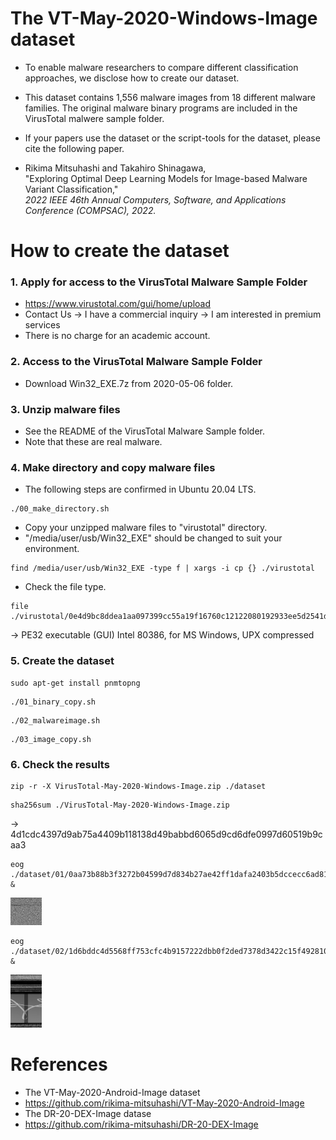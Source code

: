# The VT-May-2020-Windows-Image dataset

* To enable malware researchers to compare different classification approaches, we disclose how to create our dataset.

* This dataset contains 1,556 malware images from 18 different malware families. The original malware binary programs are included in the VirusTotal malwere sample folder.

* If your papers use the dataset or the script-tools for the dataset, please cite the following paper.

* Rikima Mitsuhashi and Takahiro Shinagawa, <br>
"Exploring Optimal Deep Learning Models for Image-based Malware Variant Classification,"<br>
*2022 IEEE 46th Annual Computers, Software, and Applications Conference (COMPSAC), 2022.*

# How to create the dataset
### 1. Apply for access to the VirusTotal Malware Sample Folder

* https://www.virustotal.com/gui/home/upload
* Contact Us -> I have a commercial inquiry -> I am interested in premium services
* There is no charge for an academic account.

### 2. Access to the VirusTotal Malware Sample Folder 

* Download Win32_EXE.7z from 2020-05-06 folder.

### 3. Unzip malware files
* See the README of the VirusTotal Malware Sample folder.
* Note that these are real malware.

### 4. Make directory and copy malware files
* The following steps are confirmed in Ubuntu 20.04 LTS.
```
./00_make_directory.sh
```
* Copy your unzipped malware files to "virustotal" directory.
* "/media/user/usb/Win32_EXE" should be changed to suit your environment.
```
find /media/user/usb/Win32_EXE -type f | xargs -i cp {} ./virustotal
```
* Check the file type. 
```
file ./virustotal/0e4d9bc8ddea1aa097399cc55a19f16760c12122080192933ee5d2541dd02862
```
-> PE32 executable (GUI) Intel 80386, for MS Windows, UPX compressed

### 5. Create the dataset
```
sudo apt-get install pnmtopng
```
```
./01_binary_copy.sh
```
```
./02_malwareimage.sh
```
```
./03_image_copy.sh
```


### 6. Check the results
```
zip -r -X VirusTotal-May-2020-Windows-Image.zip ./dataset
```
```
sha256sum ./VirusTotal-May-2020-Windows-Image.zip
```
-> 4d1cdc4397d9ab75a4409b118138d49babbd6065d9cd6dfe0997d60519b9caa3
```
eog ./dataset/01/0aa73b88b3f3272b04599d7d834b27ae42ff1dafa2403b5dccecc6ad817da863.png &
```
<img src="./sample01.jpg" width=10%>

```
eog ./dataset/02/1d6bddc4d5568ff753cfc4b9157222dbb0f2ded7378d3422c15f492810baa446.png &
```
<img src="./sample02.jpg" width=10%>

# References
* The VT-May-2020-Android-Image dataset
* https://github.com/rikima-mitsuhashi/VT-May-2020-Android-Image
* The DR-20-DEX-Image datase
* https://github.com/rikima-mitsuhashi/DR-20-DEX-Image
